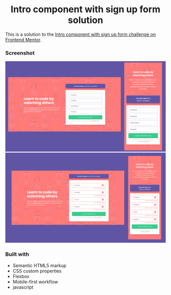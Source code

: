 <h1 align="center">Intro component with sign up form solution</h1>

This is a solution to the [Intro component with sign up form challenge on Frontend Mentor](https://www.frontendmentor.io/challenges/intro-component-with-signup-form-5cf91bd49edda32581d28fd1).

### Screenshot

![screenshot](screenshot1.png)
![screenshot](screenshot2.png)

### Built with

- Semantic HTML5 markup
- CSS custom properties
- Flexbox
- Mobile-first workflow
- javascript
